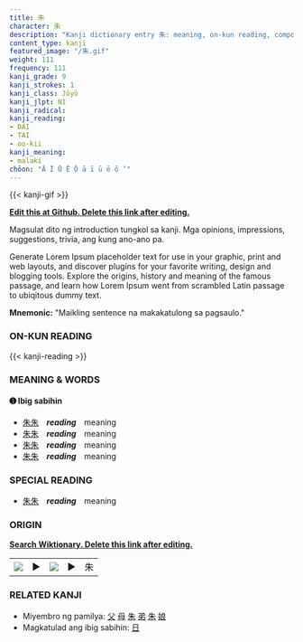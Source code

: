 ```yaml
---
title: 朱
character: 朱
description: "Kanji dictionary entry 朱: meaning, on-kun reading, compounds, origin, related kanji"
content_type: kanji
featured_image: "/朱.gif"
weight: 111
frequency: 111
kanji_grade: 9
kanji_strokes: 1
kanji_class: Jōyō
kanji_jlpt: N1
kanji_radical: 
kanji_reading: 
- DAI
- TAI
- oo-kii
kanji_meaning:
- malaki
chōon: "Ā Ī Ū Ē Ō ā ī ū ē ō ’"
---
```

[//]: # (Don't edit the line below. Kanji animated GIF code is automatically generated.)
{{< kanji-gif >}}

[//]: # (Edit below this line.)

**[Edit this at Github. Delete this link after editing.](https://github.com/tim0g/tim/tree/main/content/kanji/朱/index.md)**

Magsulat dito ng introduction tungkol sa kanji. Mga opinions, impressions, suggestions, trivia, ang kung ano-ano pa.

Generate Lorem Ipsum placeholder text for use in your graphic, print and web layouts, and discover plugins for your favorite writing, design and blogging tools. Explore the origins, history and meaning of the famous passage, and learn how Lorem Ipsum went from scrambled Latin passage to ubiqitous dummy text.
 
**Mnemonic:** "Maikling sentence na makakatulong sa pagsaulo."

### ON-KUN READING

[//]: # (Don't edit the line below. ON-KUN READING code is automatically generated.)
{{< kanji-reading >}}

### MEANING & WORDS

#### ➊ **Ibig sabihin**
  - [朱](../朱)[朱](../朱)　***reading***　meaning
  - [朱](../朱)[朱](../朱)　***reading***　meaning
  - [朱](../朱)[朱](../朱)　***reading***　meaning
  - [朱](../朱)[朱](../朱)　***reading***　meaning

### SPECIAL READING
  - [朱](../朱)[朱](../朱)　***reading***　meaning

### ORIGIN

**[Search Wiktionary. Delete this link after editing.](https://wiktionary.org/wiki/朱)**
<table class="kanji-table"><tr><td>
<img src="60px-朱-bronze.svg.png">
</td><td>▶</td><td>
<img src="60px-朱-oracle.svg.png">
</td><td>▶</td>
<td class="kanji-origin">朱</td>
</tr></table>

### RELATED KANJI
- Miyembro ng pamilya: [父](../父) [母](../母) [朱](../朱) [弟](../弟) [朱](../朱) [娘](../娘)
- Magkatulad ang ibig sabihin: [日](../日)
